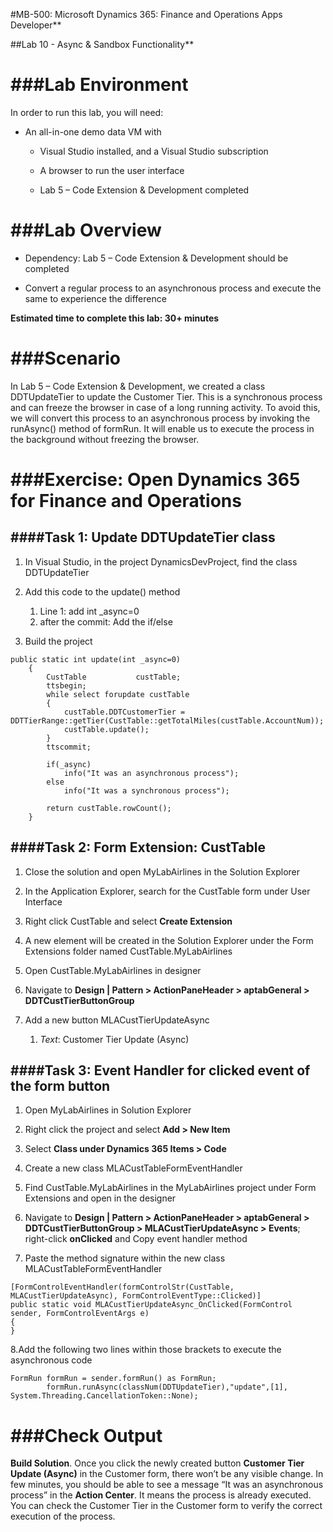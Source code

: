 #MB-500: Microsoft Dynamics 365: Finance and Operations Apps Developer**

##Lab 10 - Async & Sandbox Functionality**

###Lab Environment
===============

In order to run this lab, you will need:

-   An all-in-one demo data VM with

    -   Visual Studio installed, and a Visual Studio subscription

    -   A browser to run the user interface

    -   Lab 5 – Code Extension & Development completed

###Lab Overview
============

-   Dependency: Lab 5 – Code Extension & Development should be completed

-   Convert a regular process to an asynchronous process and execute the same to
    experience the difference

**Estimated time to complete this lab: 30+ minutes**

###Scenario
========

In Lab 5 – Code Extension & Development, we created a class DDTUpdateTier to
update the Customer Tier. This is a synchronous process and can freeze the
browser in case of a long running activity. To avoid this, we will convert this
process to an asynchronous process by invoking the runAsync() method of formRun.
It will enable us to execute the process in the background without freezing the
browser.

###Exercise: Open Dynamics 365 for Finance and Operations
======================================================

####Task 1: Update DDTUpdateTier class
----------------------------------

1.  In Visual Studio, in the project DynamicsDevProject, find the class
    DDTUpdateTier

2.  Add this code to the update() method
	1.  Line 1: add int _async=0
	2.  after the commit: Add the if/else

3.  Build the project

<pre><code>public static int update(int _async=0)
    {
        CustTable           custTable;
        ttsbegin;
        while select forupdate custTable
        {
            custTable.DDTCustomerTier = DDTTierRange::getTier(CustTable::getTotalMiles(custTable.AccountNum));
            custTable.update();
        }
        ttscommit;
       
        if(_async)
            info("It was an asynchronous process");
        else
            info("It was a synchronous process");
       
        return custTable.rowCount();
    }
</code></pre>


####Task 2: Form Extension: CustTable
---------------------------------

1.  Close the solution and open MyLabAirlines in the Solution Explorer

2.  In the Application Explorer, search for the CustTable form under User
    Interface

3.  Right click CustTable and select **Create Extension**

4.  A new element will be created in the Solution Explorer under the Form
    Extensions folder named CustTable.MyLabAirlines

5.  Open CustTable.MyLabAirlines in designer

6.  Navigate to **Design \| Pattern \> ActionPaneHeader \> aptabGeneral \>
    DDTCustTierButtonGroup**

7.  Add a new button MLACustTierUpdateAsync

    1.  *Text*: Customer Tier Update (Async)

####Task 3: Event Handler for clicked event of the form button
----------------------------------------------------------

1.  Open MyLabAirlines in Solution Explorer

2.  Right click the project and select **Add \> New Item**

3.  Select **Class under Dynamics 365 Items \> Code**

4.  Create a new class MLACustTableFormEventHandler

5.  Find CustTable.MyLabAirlines in the MyLabAirlines project under Form
    Extensions and open in the designer

6.  Navigate to **Design | Pattern \> ActionPaneHeader \> aptabGeneral \>
    DDTCustTierButtonGroup \> MLACustTierUpdateAsync \> Events**; right-click
    **onClicked** and Copy event handler method

7.  Paste the method signature within the new class MLACustTableFormEventHandler

<pre><code>[FormControlEventHandler(formControlStr(CustTable, MLACustTierUpdateAsync), FormControlEventType::Clicked)]
public static void MLACustTierUpdateAsync_OnClicked(FormControl sender, FormControlEventArgs e)
{
} 
</code></pre>

8.Add the following two lines within those brackets to execute the
    asynchronous code

<pre><code>FormRun formRun = sender.formRun() as FormRun;
        formRun.runAsync(classNum(DDTUpdateTier),"update",[1], System.Threading.CancellationToken::None);
</code></pre>


###Check Output
============

**Build Solution**. Once you click the newly created button **Customer Tier
Update (Async)** in the Customer form, there won’t be any visible change. In few
minutes, you should be able to see a message “It was an asynchronous process” in
the **Action Center**. It means the process is already executed. You can check
the Customer Tier in the Customer form to verify the correct execution of the
process.
